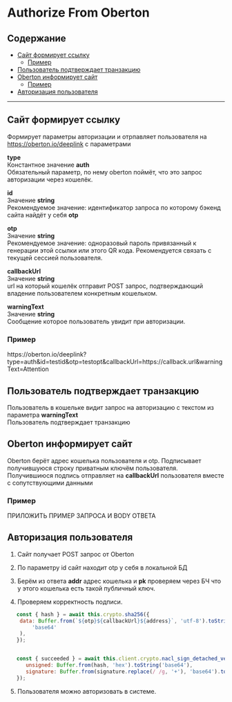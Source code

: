 # Authorize From Oberton

## Содержание
* [Сайт формирует ссылку](#website-backend-request)
    * [Пример](#website-backend-request-sample)
* [Пользователь подтверждает транзакцию](#userstory)
* [Oberton информирует сайт](#oberton)
    * [Пример](#oberton-sample)
* [Авторизация пользователя](#website-backend-response)

***

<h2 id="website-backend-request">Сайт формирует ссылку</h2>

Формирует параметры авторизации и отрпавляет пользователя на https://oberton.io/deeplink с параметрами

**type**\
Константное значение **auth**\
Обязательный параметр, по нему oberton поймёт, что это запрос авторизации через кошелёк.

**id**\
Значение **string**\
Рекомендуемое значение: идентификатор запроса по которому бэкенд сайта найдёт у себя **otp**

**otp**\
Значение **string**\
Рекомендуемое значение: одноразовый пароль привязанный к генерации этой ссылки или этого QR кода. Рекомендуется связать с текущей сессией пользователя.

**callbackUrl**\
Значение **string**\
url на который кошелёк отправит POST запрос, подтверждающий владение пользователем конкретным кошельком.

**warningText**\
Значение **string**\
Сообщение которое пользователь увидит при авторизации.

<h3 id="website-backend-request-sample">Пример</h3>
https://oberton.io/deeplink?type=auth&id=testid&otp=testopt&callbackUrl=https://callback.url&warningText=Attention


<h2 id="userstory">Пользователь подтверждает транзакцию</h2>

Пользователь в кошельке видит запрос на авторизацию с текстом из параметра **warningText** \
Пользователь подтверждает транзакцию

<h2 id="oberton">Oberton информирует сайт</h2>

Oberton берёт адрес кошелька пользователя и otp. Подписывает получившуюся строку приватным ключём пользователя.\
Получившиюся подпись отправляет на **callbackUrl** пользователя вместе с сопутствующими данными

<h3 id="oberton-sample">Пример</h3>
ПРИЛОЖИТЬ ПРИМЕР ЗАПРОСА И BODY ОТВЕТА

<h2 id="website-backend-response">Авторизация пользователя</h2>

1. Сайт получает POST запрос от Oberton

2. По параметру id сайт находит otp у себя в локальной БД

3. Берём из ответа **addr** адрес кошелька и **pk** проверяем через БЧ что у этого кошелька есть такой публичный ключ.

4. Проверяем корректность подписи.

```javascript
   const { hash } = await this.crypto.sha256({
	data: Buffer.from(`${otp}${callbackUrl}${address}`, 'utf-8').toString(
		'base64'
	),
   });


   const { succeeded } = await this.client.crypto.nacl_sign_detached_verify({
      unsigned: Buffer.from(hash, 'hex').toString('base64'),
      signature: Buffer.from(signature.replace(/ /g, '+'), 'base64').toString('hex'),
   });
```
5. Пользователя можно авторизовать в системе.